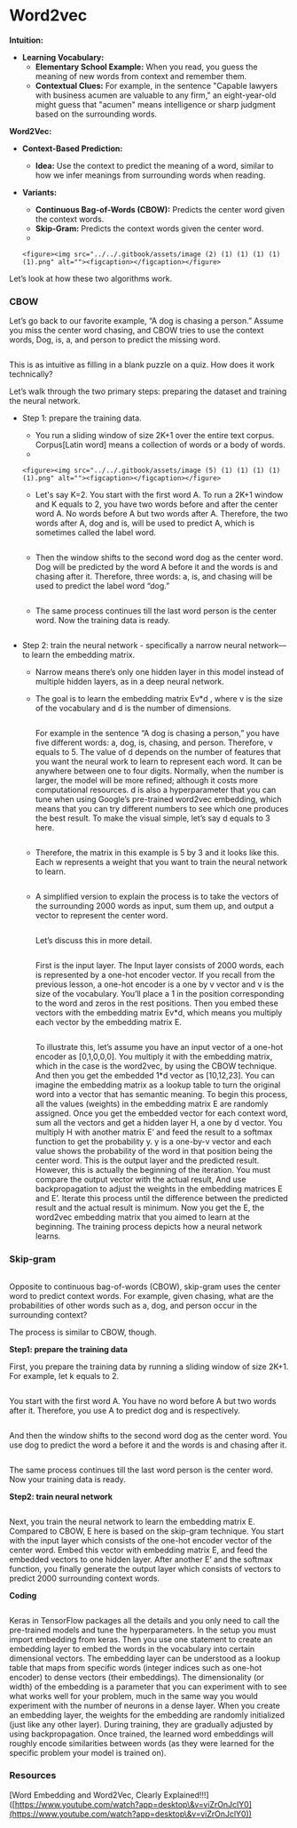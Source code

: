 # Word2vec

**Intuition:**

* **Learning Vocabulary:**
  * **Elementary School Example:** When you read, you guess the meaning of new words from context and remember them.
  * **Contextual Clues:** For example, in the sentence "Capable lawyers with business acumen are valuable to any firm," an eight-year-old might guess that "acumen" means intelligence or sharp judgment based on the surrounding words.

**Word2Vec:**

* **Context-Based Prediction:**
  * **Idea:** Use the context to predict the meaning of a word, similar to how we infer meanings from surrounding words when reading.
* **Variants:**
  * **Continuous Bag-of-Words (CBOW):** Predicts the center word given the context words.
  * **Skip-Gram:** Predicts the context words given the center word.
  *

      <figure><img src="../../.gitbook/assets/image (2) (1) (1) (1) (1) (1).png" alt=""><figcaption></figcaption></figure>

Let’s look at how these two algorithms work.&#x20;

### CBOW

Let’s go back to our favorite example, “A dog is chasing a person.” Assume you miss the center word chasing, and CBOW tries to use the context words, Dog, is, a, and person to predict the missing word.&#x20;

<figure><img src="../../.gitbook/assets/image (3) (1) (1) (1) (1) (1).png" alt=""><figcaption></figcaption></figure>

This is as intuitive as filling in a blank puzzle on a quiz. How does it work technically?

Let’s walk through the two primary steps: preparing the dataset and training the neural network.

* Step 1: prepare the training data.
  * You run a sliding window of size 2K+1 over the entire text corpus. Corpus\[Latin word] means a collection of words or a body of words.
  *

      <figure><img src="../../.gitbook/assets/image (5) (1) (1) (1) (1) (1).png" alt=""><figcaption></figcaption></figure>
  *   Let's say K=2. You start with the first word A. To run a 2K+1 window and K equals to 2, you have two words before and after the center word A. No words before A but two words after A. Therefore, the two words after A, dog and is, will be used to predict A, which is sometimes called the label word.

      <figure><img src="../../.gitbook/assets/image (7) (1) (1) (1) (1) (1).png" alt=""><figcaption></figcaption></figure>
  *   Then the window shifts to the second word dog as the center word. Dog will be predicted by the word A before it and the words is and chasing after it. Therefore, three words: a, is, and chasing will be used to predict the label word “dog.”

      <figure><img src="../../.gitbook/assets/image (8) (1) (1) (1) (1) (1).png" alt=""><figcaption></figcaption></figure>
  *   The same process continues till the last word person is the center word. Now the training data is ready.

      <figure><img src="../../.gitbook/assets/image (4) (1) (1) (1) (1) (1).png" alt=""><figcaption></figcaption></figure>
* Step 2: train the neural network - specifically a narrow neural network—to learn the embedding matrix.
  * Narrow means there’s only one hidden layer in this model instead of multiple hidden layers, as in a deep neural network.
  *   The goal is to learn the embedding matrix Ev\*d , where v is the size of the vocabulary and d is the number of dimensions.

      <figure><img src="../../.gitbook/assets/image (9) (1) (1) (1) (1) (1).png" alt=""><figcaption></figcaption></figure>

      For example in the sentence “A dog is chasing a person,” you have five different words: a, dog, is, chasing, and person. Therefore, v equals to 5. The value of d depends on the number of features that you want the neural work to learn to represent each word. It can be anywhere between one to four digits. Normally, when the number is larger, the model will be more refined; although it costs more computational resources. d is also a hyperparameter that you can tune when using Google’s pre-trained word2vec embedding, which means that you can try different numbers to see which one produces the best result. To make the visual simple, let’s say d equals to 3 here.

      <figure><img src="../../.gitbook/assets/image (10) (1) (1) (1) (1) (1).png" alt=""><figcaption></figcaption></figure>
  *   Therefore, the matrix in this example is 5 by 3 and it looks like this. Each w represents a weight that you want to train the neural network to learn.

      <figure><img src="../../.gitbook/assets/image (11) (1) (1) (1).png" alt=""><figcaption></figcaption></figure>
  *   A simplified version to explain the process is to take the vectors of the surrounding 2000 words as input, sum them up, and output a vector to represent the center word.

      <figure><img src="../../.gitbook/assets/image (12) (1) (1).png" alt=""><figcaption></figcaption></figure>

      Let’s discuss this in more detail.

      <figure><img src="../../.gitbook/assets/image (13) (1) (1).png" alt=""><figcaption></figcaption></figure>

      First is the input layer. The Input layer consists of 2000 words, each is represented by a one-hot encoder vector. If you recall from the previous lesson, a one-hot encoder is a one by v vector and v is the size of the vocabulary. You’ll place a 1 in the position corresponding to the word and zeros in the rest positions. Then you embed these vectors with the embedding matrix Ev\*d, which means you multiply each vector by the embedding matrix E.

      <figure><img src="../../.gitbook/assets/image (14) (1) (1).png" alt=""><figcaption></figcaption></figure>

      To illustrate this, let’s assume you have an input vector of a one-hot encoder as \[0,1,0,0,0]. You multiply it with the embedding matrix, which in the case is the word2vec, by using the CBOW technique. And then you get the embedded 1\*d vector as \[10,12,23]. You can imagine the embedding matrix as a lookup table to turn the original word into a vector that has semantic meaning. To begin this process, all the values (weights) in the embedding matrix E are randomly assigned. Once you get the embedded vector for each context word, sum all the vectors and get a hidden layer H, a one by d vector. You multiply H with another matrix E’ and feed the result to a softmax function to get the probability y. y is a one-by-v vector and each value shows the probability of the word in that position being the center word. This is the output layer and the predicted result. However, this is actually the beginning of the iteration. You must compare the output vector with the actual result, And use backpropagation to adjust the weights in the embedding matrices E and E’. Iterate this process until the difference between the predicted result and the actual result is minimum. Now you get the E, the word2vec embedding matrix that you aimed to learn at the beginning. The training process depicts how a neural network learns.

### Skip-gram

<figure><img src="../../.gitbook/assets/image (15) (1) (1).png" alt=""><figcaption></figcaption></figure>

Opposite to continuous bag-of-words (CBOW), skip-gram uses the center word to predict context words. For example, given chasing, what are the probabilities of other words such as a, dog, and person occur in the surrounding context?

The process is similar to CBOW, though.

**Step1: prepare the training data**

First, you prepare the training data by running a sliding window of size 2K+1. For example, let k equals to 2.&#x20;

<figure><img src="../../.gitbook/assets/image (16) (1) (1).png" alt=""><figcaption></figcaption></figure>

You start with the first word A. You have no word before A but two words after it. Therefore, you use A to predict dog and is respectively.&#x20;

<figure><img src="../../.gitbook/assets/image (17) (1) (1).png" alt=""><figcaption></figcaption></figure>

And then the window shifts to the second word dog as the center word. You use dog to predict the word a before it and the words is and chasing after it.&#x20;

<figure><img src="../../.gitbook/assets/image (18) (1) (1).png" alt=""><figcaption></figcaption></figure>

The same process continues till the last word person is the center word. Now your training data is ready.

**Step2: train neural network**

<figure><img src="../../.gitbook/assets/image (19) (1) (1).png" alt=""><figcaption></figcaption></figure>

Next, you train the neural network to learn the embedding matrix E. Compared to CBOW, E here is based on the skip-gram technique. You start with the input layer which consists of the one-hot encoder vector of the center word. Embed this vector with embedding matrix E, and feed the embedded vectors to one hidden layer. After another E’ and the softmax function, you finally generate the output layer which consists of vectors to predict 2000 surrounding context words.

**Coding**

<figure><img src="../../.gitbook/assets/image (20) (1) (1).png" alt=""><figcaption></figcaption></figure>

Keras in TensorFlow packages all the details and you only need to call the pre-trained models and tune the hyperparameters. In the setup you must import embedding from keras. Then you use one statement to create an embedding layer to embed the words in the vocabulary into certain dimensional vectors. The embedding layer can be understood as a lookup table that maps from specific words (integer indices such as one-hot encoder) to dense vectors (their embeddings). The dimensionality (or width) of the embedding is a parameter that you can experiment with to see what works well for your problem, much in the same way you would experiment with the number of neurons in a dense layer. When you create an embedding layer, the weights for the embedding are randomly initialized (just like any other layer). During training, they are gradually adjusted by using backpropagation. Once trained, the learned word embeddings will roughly encode similarities between words (as they were learned for the specific problem your model is trained on).

### Resources

\[Word Embedding and Word2Vec, Clearly Explained!!!]\([https://www.youtube.com/watch?app=desktop\&v=viZrOnJclY0](https://www.youtube.com/watch?app=desktop\&v=viZrOnJclY0))
